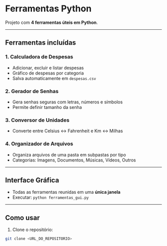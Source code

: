 # Ferramentas Python

Projeto com **4 ferramentas úteis em Python**.


---

## **Ferramentas incluídas**

### 1. Calculadora de Despesas
- Adicionar, excluir e listar despesas
- Gráfico de despesas por categoria
- Salva automaticamente em `despesas.csv`


### 2. Gerador de Senhas
- Gera senhas seguras com letras, números e símbolos
- Permite definir tamanho da senha


### 3. Conversor de Unidades
- Converte entre Celsius ↔ Fahrenheit e Km ↔ Milhas


### 4. Organizador de Arquivos
- Organiza arquivos de uma pasta em subpastas por tipo
- Categorias: Imagens, Documentos, Músicas, Vídeos, Outros


---

## **Interface Gráfica**
- Todas as ferramentas reunidas em uma **única janela** 
- Executar: `python ferramentas_gui.py`

---

## **Como usar**
1. Clone o repositório:
```bash
git clone <URL_DO_REPOSITORIO>
